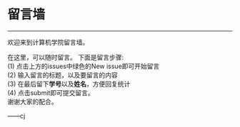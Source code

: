 # 留言墙

---

欢迎来到计算机学院留言墙。

在这里，可以随时留言。
下面是留言步骤: 
<br>(1) 点击上方的issues中绿色的New issue即可开始留言
<br>(2) 输入留言的标题，以及要留言的内容
<br>(3) 在最后留下<strong>学号</strong>以及<strong>姓名</strong>，方便回复统计
<br>(4) 点击submit即可提交留言。
<br>谢谢大家的配合。

——cj

